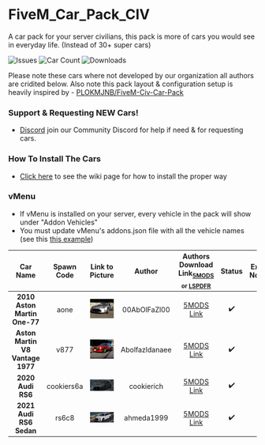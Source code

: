 # FiveM_Car_Pack_CIV
A car pack for your server civilians, this pack is more of cars you would see in everyday life. (Instead of 30+ super cars)

![Issues](https://img.shields.io/github/issues/Mega-Development-Resources/FiveM_Car_Pack_CIV?style=for-the-badge&logo=github)
![Car Count](https://img.shields.io/badge/Car%20Count-29-brightgreen?style=for-the-badge)
![Downloads](https://img.shields.io/github/downloads/Mega-Development-Resources/FiveM_Car_Pack_CIV/total?style=for-the-badge)

Please note these cars where not developed by our organization all authors are cridited below. Also note this pack layout & configuration setup is heavily inspired by - [PLOKMJNB/FiveM-Civ-Car-Pack](https://github.com/PLOKMJNB/FiveM-Civ-Car-Pack)

### Support & Requesting NEW Cars!
- [Discord](https://github.com/PLOKMJNB/FiveM-Civ-Car-Pack/wiki/VPS-installation) join our Community Discord for help if need & for requesting cars.


### How To Install The Cars
- [Click here](https://github.com/PLOKMJNB/FiveM-Civ-Car-Pack/wiki/VPS-installation) to see the wiki page for how to install the proper way


### vMenu
- If vMenu is installed on your server, every vehicle in the pack will show under "Addon Vehicles"
- You must update vMenu's addons.json file with all the vehicle names (see this [this example](example_vmenu_addons.json))


| Car Name | Spawn Code  | Link to Picture | Author | Authors Download Link<sub>[5MODS](https://gta5-mods.com/) or [LSPDFR](https://www.lcpdfr.com/)</sub> | Status | Extra Notes |
| :-: | :-: | :-: | :-: | :-: | :-: | :-: |
| **2010 Aston Martin One-77** | aone | ![Picture](./img/aone.webp) | 00AbOlFaZl00 | [5MODS Link](https://www.gta5-mods.com/vehicles/2010-aston-martin-one-77-add-on-template) | ✔️ |
| **Aston Martin V8 Vantage 1977** | v877 | ![Picture](./img/v877.webp) | Abolfazldanaee | [5MODS Link](https://www.gta5-mods.com/vehicles/aston-martin-v8-vantage-1977-add-on-template-extras) | ✔️ |
| **2020 Audi RS6** | cookiers6a | ![Picture](./img/cookiers6a.png) | cookierich | [5MODS Link](https://www.gta5-mods.com/vehicles/audi-rs6-2020-abt-add-on-fivem-tuning) | ✔️ |
| **2021 Audi RS6 Sedan** | rs6c8 | ![Picture](./img/rs6c8.webp) | ahmeda1999 | [5MODS Link](https://www.gta5-mods.com/vehicles/2021-audi-rs6-sedan-c8-add-on) | ✔️ |
